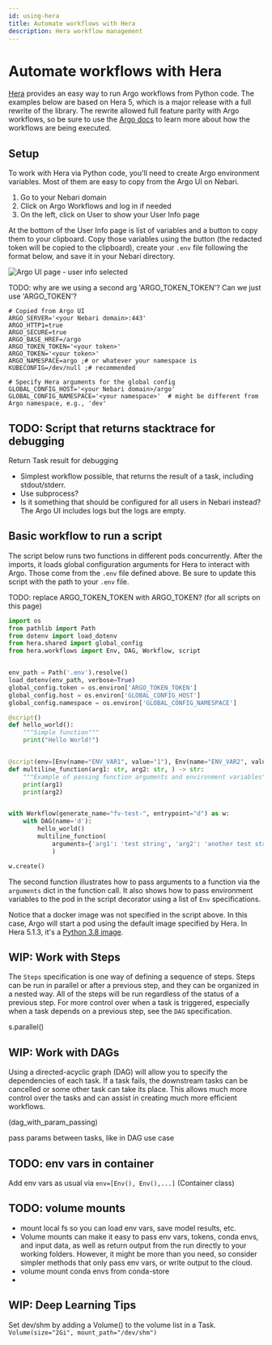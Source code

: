 ```yaml
---
id: using-hera
title: Automate workflows with Hera
description: Hera workflow management
---
```


# Automate workflows with Hera

[Hera](https://hera-workflows.readthedocs.io/) provides an easy way to run Argo workflows from Python code. The examples below are based on Hera 5, which is a major release with a full rewrite of the library.  The rewrite allowed full feature parity with Argo workflows, so be sure to use the [Argo docs](https://argoproj.github.io/argo-workflows/) to learn more about how the workflows are being executed.

## Setup

To work with Hera via Python code, you'll need to create Argo environment variables.  Most of them are easy to copy from the Argo UI on Nebari.

1. Go to your Nebari domain
2. Click on Argo Workflows and log in if needed
3. On the left, click on User to show your User Info page

At the bottom of the User Info page is list of variables and a button to copy them to your clipboard.  Copy those variables using the button (the redacted token will be copied to the clipboard), create your `.env` file following the format below, and save it in your Nebari directory.

   ![Argo UI page - user info selected](/img/how-tos/hera_argo_user_credentials.png)

TODO: why are we using a second arg 'ARGO_TOKEN_TOKEN'?  Can we just use 'ARGO_TOKEN'?

```
# Copied from Argo UI
ARGO_SERVER='<your Nebari domain>:443'
ARGO_HTTP1=true
ARGO_SECURE=true
ARGO_BASE_HREF=/argo
ARGO_TOKEN_TOKEN='<your token>'
ARGO_TOKEN='<your token>'
ARGO_NAMESPACE=argo ;# or whatever your namespace is
KUBECONFIG=/dev/null ;# recommended

# Specify Hera arguments for the global config
GLOBAL_CONFIG_HOST='<your Nebari domain>/argo'
GLOBAL_CONFIG_NAMESPACE='<your namespace>'  # might be different from Argo namespace, e.g., 'dev'
```

## TODO: Script that returns stacktrace for debugging

Return Task result for debugging
- Simplest workflow possible, that returns the result of a task, including stdout/stderr.
- Use subprocess?
- Is it something that should be configured for all users in Nebari instead?  The Argo UI includes logs but the logs are empty.

## Basic workflow to run a script

The script below runs two functions in different pods concurrently.  After the imports, it loads global configuration arguments for Hera to interact with Argo.  Those come from the `.env` file defined above.  Be sure to update this script with the path to your `.env` file.

TODO: replace ARGO_TOKEN_TOKEN with ARGO_TOKEN? (for all scripts on this page)

```python
import os
from pathlib import Path
from dotenv import load_dotenv
from hera.shared import global_config
from hera.workflows import Env, DAG, Workflow, script


env_path = Path('.env').resolve()
load_dotenv(env_path, verbose=True)
global_config.token = os.environ['ARGO_TOKEN_TOKEN']
global_config.host = os.environ['GLOBAL_CONFIG_HOST']
global_config.namespace = os.environ['GLOBAL_CONFIG_NAMESPACE']

@script()
def hello_world():
    """Simple function"""
    print("Hello World!")


@script(env=[Env(name="ENV_VAR1", value="1"), Env(name="ENV_VAR2", value="2")])
def multiline_function(arg1: str, arg2: str, ) -> str:
    """Example of passing function arguments and environment variables"""
    print(arg1)
    print(arg2)


with Workflow(generate_name="fv-test-", entrypoint="d") as w:
    with DAG(name='d'):
        hello_world()
        multiline_function(
            arguments={'arg1': 'test string', 'arg2': 'another test string'}
            )

w.create()
```
The second function illustrates how to pass arguments to a function via the `arguments` dict in the function call.  It also shows how to pass environment variables to the pod in the script decorator using a list of `Env` specifications.

Notice that a docker image was not specified in the script above.  In this case, Argo will start a pod using the default image specified by Hera.  In Hera 5.1.3, it's a [Python 3.8 image](https://github.com/argoproj-labs/hera/blob/3fd01f75059823da2338ef02488d2c71306818bf/src/hera/shared/_global_config.py#L37).

## WIP: Work with Steps

The `Steps` specification is one way of defining a sequence of steps.  Steps can be run in parallel or after a previous step, and they can be organized in a nested way.  All of the steps will be run regardless of the status of a previous step.  For more control over when a task is triggered, especially when a task depends on a previous step, see the `DAG` specification.

s.parallel()

## WIP: Work with DAGs

Using a directed-acyclic graph (DAG) will allow you to specify the dependencies of each task.  If a task fails, the downstream tasks can be cancelled or some other task can take its place.  This allows much more control over the tasks and can assist in creating much more efficient workflows.

(dag_with_param_passing)

pass params between tasks, like in DAG use case

## TODO: env vars in container
Add env vars as usual via `env=[Env(), Env(),...]` (Container class)

## TODO: volume mounts
- mount local fs so you can load env vars, save model results, etc.
- Volume mounts can make it easy to pass env vars, tokens, conda envs, and input data, as well as return output from the run directly to your working folders.  However, it might be more than you need, so consider simpler methods that only pass env vars, or write output to the cloud.
- volume mount conda envs from conda-store
-
## WIP: Deep Learning Tips
Set dev/shm by adding a Volume() to the volume list in a Task.  `Volume(size="2Gi", mount_path="/dev/shm")`
